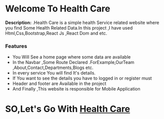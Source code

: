<h1>Welcome To Health Care</h1>
<p><b>Description:</b> .Health Care is a simple health Service related website where you find Some Health Related Data.In this project ,I have used Html,Css,Bootstrap,React Js ,React Dom and etc.</p>
<h3>Features</h3>
<ul>
<li>You Will See a home page where some data are available</li>
<li>In the Navbar ,Some Route Declared .ForExample,OurTeam ,About,Contact,Departments,Blogs etc.</li>
<li>In every service You will find It's details.</li>
<li>If You want to see the details you have to logged in or register must</li>
<li>Header and footer are Available in the project </li>
<li>And Finally ,This website is responsible for Mobile Application</li>
</ul>
<h1>SO,Let's Go With  
<a href="https://health-care-ed6e1.firebaseapp.com/">Health Care</a>
</h1>